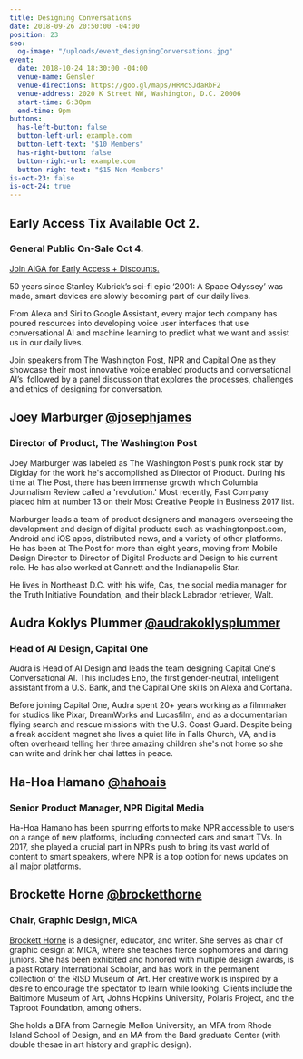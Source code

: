 ```yaml
---
title: Designing Conversations
date: 2018-09-26 20:50:00 -04:00
position: 23
seo:
  og-image: "/uploads/event_designingConversations.jpg"
event:
  date: 2018-10-24 18:30:00 -04:00
  venue-name: Gensler
  venue-directions: https://goo.gl/maps/HRMcSJdaRbF2
  venue-address: 2020 K Street NW, Washington, D.C. 20006
  start-time: 6:30pm
  end-time: 9pm
buttons:
  has-left-button: false
  button-left-url: example.com
  button-left-text: "$10 Members"
  has-right-button: false
  button-right-url: example.com
  button-right-text: "$15 Non-Members"
is-oct-23: false
is-oct-24: true
---
```


## Early Access Tix Available Oct 2. 
### General Public On-Sale Oct 4.
[Join AIGA for Early Access + Discounts.](http://dc.aiga.org/membership/membership-rates/)

50 years since Stanley Kubrick’s sci-fi epic ‘2001: A Space Odyssey’ was made, smart devices are slowly becoming part of our daily lives.

From Alexa and Siri to Google Assistant, every major tech company has poured resources into developing voice user interfaces that use conversational AI and machine learning to predict what we want and assist us in our daily lives. 

Join speakers from The Washington Post, NPR and Capital One as they showcase their most innovative voice enabled products and conversational AI’s. followed by a panel discussion that explores the processes, challenges and ethics of designing for conversation.


## Joey Marburger [@josephjames](https://www.instagram.com/josephjames/)
### Director of Product, The Washington Post
Joey Marburger was labeled as The Washington Post's punk rock star by Digiday for the work he's accomplished as Director of Product. During his time at The Post, there has been immense growth which Columbia Journalism Review called a 'revolution.' Most recently, Fast Company placed him at number 13 on their Most Creative People in Business 2017 list.

Marburger leads a team of product designers and managers overseeing the development and design of digital products such as washingtonpost.com, Android and iOS apps, distributed news, and a variety of other platforms. He has been at The Post for more than eight years, moving from Mobile Design Director to Director of Digital Products and Design to his current role. He has also worked at Gannett and the Indianapolis Star.

He lives in Northeast D.C. with his wife, Cas, the social media manager for the Truth Initiative Foundation, and their black Labrador retriever, Walt.

## Audra Koklys Plummer [@audrakoklysplummer](https://twitter.com/akoklysplummer)
### Head of AI Design, Capital One
Audra is Head of AI Design and leads the team designing Capital One's Conversational AI. This includes Eno, the first gender-neutral, intelligent assistant from a U.S. Bank, and the Capital One skills on Alexa and Cortana. 

Before joining Capital One, Audra spent 20+ years working as a filmmaker for studios like Pixar, DreamWorks and Lucasfilm, and as a documentarian flying search and rescue missions with the U.S. Coast Guard. Despite being a freak accident magnet she lives a quiet life in Falls Church, VA, and is often overheard telling her three amazing children she's not home so she can write and drink her chai lattes in peace.

## Ha-Hoa Hamano [@hahoais](https://twitter.com/hahoais_)
### Senior Product Manager, NPR Digital Media
Ha-Hoa Hamano has been spurring efforts to make NPR accessible to users on a range of new platforms, including connected cars and smart TVs. In 2017, she played a crucial part in NPR’s push to bring its vast world of content to smart speakers, where NPR is a top option for news updates on all major platforms. 

## Brockette Horne [@brocketthorne](https://www.instagram.com/brocketthorne/)
### Chair, Graphic Design, MICA
[Brockett Horne](http://www.brocketthorne.com/) is a designer, educator, and writer. She serves as chair of graphic design at MICA, where she teaches fierce sophomores and daring juniors. She has been exhibited and honored with multiple design awards, is a past Rotary International Scholar, and has work in the permanent collection of the RISD Museum of Art. Her creative work is inspired by a desire to encourage the spectator to learn while looking. Clients include the Baltimore Museum of Art, Johns Hopkins University, Polaris Project, and the Taproot Foundation, among others.
 
She holds a BFA from Carnegie Mellon University, an MFA from Rhode Island School of Design, and an MA from the Bard graduate Center (with double thesae in art history and graphic design).



